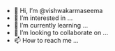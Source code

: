 - 👋 Hi, I’m @vishwakarmaseema
- 👀 I’m interested in ...
- 🌱 I’m currently learning ...
- 💞️ I’m looking to collaborate on ...
- 📫 How to reach me ...

<!---
vishwakarmaseema/vishwakarmaseema is a ✨ special ✨ repository because its `README.md` (this file) appears on your GitHub profile.
You can click the Preview link to take a look at your changes.
--->
